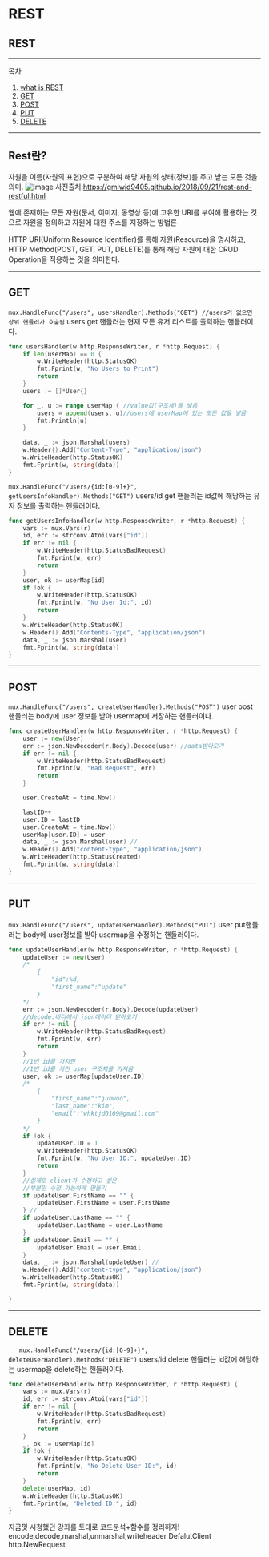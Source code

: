 # REST
## REST

---
목차
1. [what is REST](#Rest란?)
2. [GET](#GET)
3. [POST](#POST)
4. [PUT](#PUT)
5. [DELETE](#DELETE)

___
## Rest란?
자원을 이름(자원의 표현)으로 구분하여 해당 자원의 상태(정보)를 주고 받는 모든 것을 의미.
![image](https://user-images.githubusercontent.com/51067720/120105299-524c0880-c193-11eb-9af6-e4ca01bfbbcc.png)
사진출처:https://gmlwjd9405.github.io/2018/09/21/rest-and-restful.html

웹에 존재하는 모든 자원(문서, 이미지, 동영상 등)에 고유한 URI를 부여해 활용하는 것으로 자원을 정의하고 자원에 대한 주소를 지정하는 방법론


HTTP URI(Uniform Resource Identifier)를 통해 자원(Resource)을 명시하고, HTTP Method(POST, GET, PUT, DELETE)를 통해 해당 자원에 대한 CRUD Operation을 적용하는 것을 의미한다.

___
## GET
`mux.HandleFunc("/users", usersHandler).Methods("GET") //users가 없으면 상위 핸들러가 호출됨`
users get 핸들러는 현재 모든 유저 리스트를 출력하는 핸들러이다.
```go
func usersHandler(w http.ResponseWriter, r *http.Request) {
	if len(userMap) == 0 {
		w.WriteHeader(http.StatusOK)
		fmt.Fprint(w, "No Users to Print")
		return
	}
	users := []*User{}

	for _, u := range userMap { //value값(구조체)을 넣음
		users = append(users, u)//users에 userMap에 있는 모든 값을 넣음
		fmt.Println(u)
	}

	data, _ := json.Marshal(users)
	w.Header().Add("Content-Type", "application/json")
	w.WriteHeader(http.StatusOK)
	fmt.Fprint(w, string(data))
}
```

`mux.HandleFunc("/users/{id:[0-9]+}", getUsersInfoHandler).Methods("GET")`
users/id get 핸들러는 id값에 해당하는 유저 정보를 출력하는 핸들러이다.
```go
func getUsersInfoHandler(w http.ResponseWriter, r *http.Request) {
	vars := mux.Vars(r)
	id, err := strconv.Atoi(vars["id"])
	if err != nil {
		w.WriteHeader(http.StatusBadRequest)
		fmt.Fprint(w, err)
		return
	}
	user, ok := userMap[id]
	if !ok {
		w.WriteHeader(http.StatusOK)
		fmt.Fprint(w, "No User Id:", id)
		return
	}
	w.WriteHeader(http.StatusOK)
	w.Header().Add("Contents-Type", "application/json")
	data, _ := json.Marshal(user)
	fmt.Fprint(w, string(data))
}
```
___
## POST
`mux.HandleFunc("/users", createUserHandler).Methods("POST")`
user post 핸들러는 body에 user 정보를 받아 usermap에 저장하는 핸들러이다.
```go
func createUserHandler(w http.ResponseWriter, r *http.Request) {
	user := new(User)
	err := json.NewDecoder(r.Body).Decode(user) //data받아오기
	if err != nil {
		w.WriteHeader(http.StatusBadRequest)
		fmt.Fprint(w, "Bad Request", err)
		return
	}

	user.CreateAt = time.Now()

	lastID++
	user.ID = lastID
	user.CreateAt = time.Now()
	userMap[user.ID] = user
	data, _ := json.Marshal(user) //
	w.Header().Add("content-type", "application/json")
	w.WriteHeader(http.StatusCreated)
	fmt.Fprint(w, string(data))
}
```


___
## PUT
`mux.HandleFunc("/users", updateUserHandler).Methods("PUT")`
user put핸들러는 body에 user정보를 받아 usermap을 수정하는 핸들러이다.	
```go
func updateUserHandler(w http.ResponseWriter, r *http.Request) {
	updateUser := new(User)
	/*
		{
			"id":%d,
			"first_name":"update"
		}
	*/
	err := json.NewDecoder(r.Body).Decode(updateUser)
	//decode:바디에서 json데이터 받아오기
	if err != nil {
		w.WriteHeader(http.StatusBadRequest)
		fmt.Fprint(w, err)
		return
	}
	//1번 id를 가지면
	//1번 id를 가진 user 구조체를 가져옴
	user, ok := userMap[updateUser.ID]
	/*
		{
			"first_name":"junwoo",
			"last_name":"kim",
			"email":"whktjd0109@gmail.com"
		}
	*/
	if !ok {
		updateUser.ID = 1
		w.WriteHeader(http.StatusOK)
		fmt.Fprint(w, "No User ID:", updateUser.ID)
		return
	}
	//실제로 client가 수정하고 싶은
	//부분만 수정 가능하게 만들기
	if updateUser.FirstName == "" {
		updateUser.FirstName = user.FirstName
	} //
	if updateUser.LastName == "" {
		updateUser.LastName = user.LastName
	}
	if updateUser.Email == "" {
		updateUser.Email = user.Email
	}
	data, _ := json.Marshal(updateUser) //
	w.Header().Add("content-type", "application/json")
	w.WriteHeader(http.StatusOK)
	fmt.Fprint(w, string(data))

}
```
____

## DELETE
`	mux.HandleFunc("/users/{id:[0-9]+}", deleteUserHandler).Methods("DELETE")`
users/id delete 핸들러는 id값에 해당하는 usermap을 delete하는 핸들러이다.
```go
func deleteUserHandler(w http.ResponseWriter, r *http.Request) {
	vars := mux.Vars(r)
	id, err := strconv.Atoi(vars["id"])
	if err != nil {
		w.WriteHeader(http.StatusBadRequest)
		fmt.Fprint(w, err)
		return
	}
	_, ok := userMap[id]
	if !ok {
		w.WriteHeader(http.StatusOK)
		fmt.Fprint(w, "No Delete User ID:", id)
		return
	}
	delete(userMap, id)
	w.WriteHeader(http.StatusOK)
	fmt.Fprint(w, "Deleted ID:", id)
}
```
지금껏 시청했던 강좌를 토대로 코드분석+함수를 정리하자!
	encode,decode,marshal,unmarshal,writeheader
	DefalutClient
	http.NewRequest
